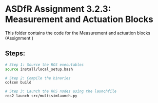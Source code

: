 # ASDfR Assignment 3.2.3: Measurement and Actuation Blocks

This folder contains the code for the Measurement and actuation blocks (Assignment )

## Steps:

```bash
# Step 1: Source the ROS executables
source install/local_setup.bash

# Step 2: Compile the binaries
colcon build

# Step 3: Launch the ROS nodes using the launchfile
ros2 launch src/multisimlaunch.py
```